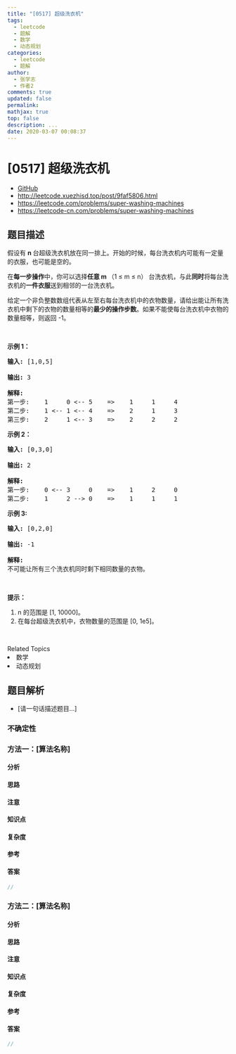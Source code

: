 ```yaml
---
title: "[0517] 超级洗衣机"
tags:
  - leetcode
  - 题解
  - 数学
  - 动态规划
categories:
  - leetcode
  - 题解
author:
  - 张学志
  - 作者2
comments: true
updated: false
permalink:
mathjax: true
top: false
description: ...
date: 2020-03-07 00:08:37
---
```



# [0517] 超级洗衣机
* [GitHub](https://github.com/algoboy101/LeetCodeCrowdsource/tree/master/_posts/QA/%5B0517%5D%20%E8%B6%85%E7%BA%A7%E6%B4%97%E8%A1%A3%E6%9C%BA.md)
* http://leetcode.xuezhisd.top/post/9faf5806.html
* https://leetcode.com/problems/super-washing-machines
* https://leetcode-cn.com/problems/super-washing-machines


## 题目描述

<p>假设有 <strong>n&nbsp;</strong>台超级洗衣机放在同一排上。开始的时候，每台洗衣机内可能有一定量的衣服，也可能是空的。</p>

<p>在<strong>每一步操作</strong>中，你可以选择<strong>任意 m&nbsp;</strong>（1 &le; m &le; n）&nbsp;台洗衣机，与此<strong>同时</strong>将每台洗衣机的<strong>一件衣服</strong>送到相邻的一台洗衣机。</p>

<p>给定一个非负整数数组代表从左至右每台洗衣机中的衣物数量，请给出能让所有洗衣机中剩下的衣物的数量相等的<strong>最少的操作步数</strong>。如果不能使每台洗衣机中衣物的数量相等，则返回 -1。</p>

<p>&nbsp;</p>

<p><strong>示例 1：</strong></p>

<pre><strong>输入:</strong> [1,0,5]

<strong>输出:</strong> 3

<strong>解释:</strong> 
第一步:    1     0 &lt;-- 5    =&gt;    1     1     4
第二步:    1 &lt;-- 1 &lt;-- 4    =&gt;    2     1     3    
第三步:    2     1 &lt;-- 3    =&gt;    2     2     2   
</pre>

<p><strong>示例 2：</strong></p>

<pre><strong>输入:</strong> [0,3,0]

<strong>输出:</strong> 2

<strong>解释:</strong> 
第一步:    0 &lt;-- 3     0    =&gt;    1     2     0    
第二步:    1     2 --&gt; 0    =&gt;    1     1     1     
</pre>

<p><strong>示例 3:</strong></p>

<pre><strong>输入:</strong> [0,2,0]

<strong>输出:</strong> -1

<strong>解释:</strong> 
不可能让所有三个洗衣机同时剩下相同数量的衣物。
</pre>

<p>&nbsp;</p>

<p><strong>提示：</strong></p>

<ol>
	<li>n 的范围是 [1, 10000]。</li>
	<li>在每台超级洗衣机中，衣物数量的范围是 [0, 1e5]。</li>
</ol>

<p>&nbsp;</p>
<div><div>Related Topics</div><div><li>数学</li><li>动态规划</li></div></div>


## 题目解析
* [请一句话描述题目...]

### 不确定性


### 方法一：[算法名称]

#### 分析

#### 思路

#### 注意

#### 知识点

#### 复杂度

#### 参考

#### 答案

```cpp
//
```


### 方法二：[算法名称]

#### 分析

#### 思路

#### 注意

#### 知识点

#### 复杂度

#### 参考

#### 答案

```cpp
//
```


